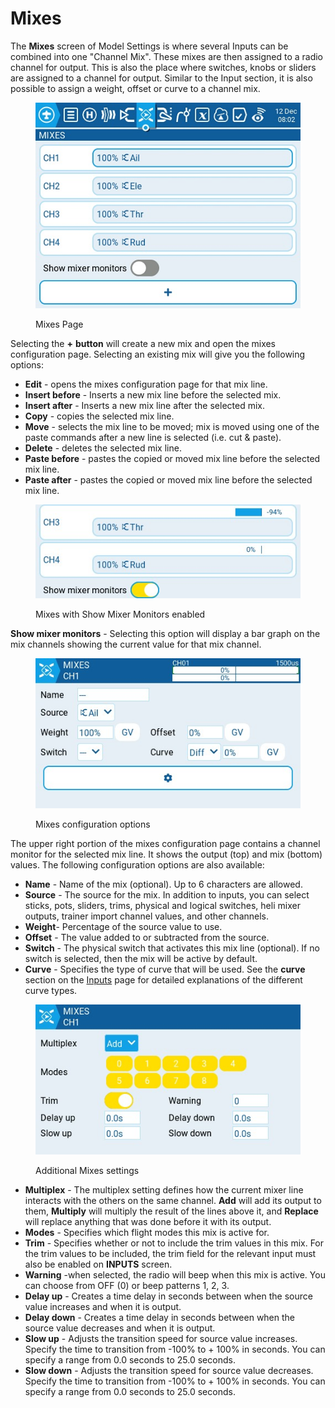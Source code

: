 # Mixes

The **Mixes** screen of Model Settings is where several Inputs can be combined into one "Channel Mix". These mixes are then assigned to a radio channel for output. This is also the place where switches, knobs or sliders are assigned to a channel for output. Similar to the Input section, it is also possible to assign a weight, offset or curve to a channel mix.

<figure><img src="../../../../.gitbook/assets/Mixes.jpg" alt=""><figcaption><p>Mixes Page</p></figcaption></figure>

Selecting the **+** **button** will create a new mix and open the mixes configuration page. Selecting an existing mix will give you the following options:

* **Edit** - opens the mixes configuration page for that mix line.
* **Insert before** - Inserts a new mix line before the selected mix.
* **Insert after** - Inserts a new mix line after the selected mix.
* **Copy** - copies the selected mix line.
* **Move** - selects the mix line to be moved; mix is moved using one of the paste commands after a new line is selected (i.e. cut & paste).
* **Delete** - deletes the selected mix line.
* **Paste before** - pastes the copied or moved mix line before the selected mix line.
* **Paste after** - pastes the copied or moved mix line before the selected mix line.

<figure><img src="../../../../.gitbook/assets/Mixes2.jpg" alt=""><figcaption><p>Mixes with Show Mixer Monitors enabled</p></figcaption></figure>

**Show mixer monitors** - Selecting this option will display a bar graph on the mix channels showing the current value for that mix channel.

<figure><img src="../../../../.gitbook/assets/mixes3.jpg" alt=""><figcaption><p>Mixes configuration options</p></figcaption></figure>

The upper right portion of the mixes configuration page contains a channel monitor for the selected mix line. It shows the output (top) and mix (bottom) values. The following configuration options are also available:

* **Name** - Name of the mix (optional). Up to 6 characters are allowed.
* **Source** - The source for the mix. In addition to inputs, you can select sticks, pots, sliders, trims, physical and logical switches, heli mixer outputs, trainer import channel values, and other channels.
* **Weight**- Percentage of the source value to use.
* **Offset** - The value added to or subtracted from the source.
* **Switch** - The physical switch that activates this mix line (optional). If no switch is selected, then the mix will be active by default.
* **Curve** - Specifies the type of curve that will be used. See the **curve** section on the [Inputs](inputs.md) page for detailed explanations of the different curve types.&#x20;

<figure><img src="../../../../.gitbook/assets/Mixes4.jpg" alt=""><figcaption><p>Additional Mixes settings</p></figcaption></figure>



* **Multiplex** - The multiplex setting defines how the current mixer line interacts with the others on the same channel. **Add** will add its output to them, **Multiply** will multiply the result of the lines above it, and **Replace** will replace anything that was done before it with its output.&#x20;
* **Modes** - Specifies which flight modes this mix is active for.
* **Trim** - Specifies whether or not to include the trim values in this mix. For the trim values to be included, the trim field for the relevant input must also be enabled on **INPUTS** screen.
* **Warning** -when selected, the radio will beep when this mix is active. You can choose from OFF (0) or beep patterns 1, 2, 3.&#x20;
* **Delay up** - Creates a time delay in seconds between when the source value increases and when it is output.
* **Delay down** -  Creates a time delay in seconds between when the source value decreases and when it is output.
* **Slow up** - Adjusts the transition speed for source value increases. Specify the time to transition from -100% to + 100% in seconds. You can specify a range from 0.0 seconds to 25.0 seconds.
* **Slow down** - Adjusts the transition speed for source value decreases. Specify the time to transition from -100% to + 100% in seconds. You can specify a range from 0.0 seconds to 25.0 seconds.
